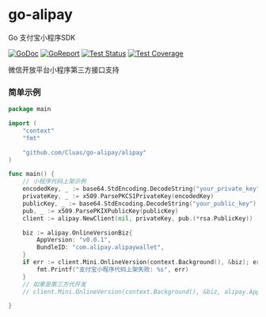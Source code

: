 # go-alipay #
Go 支付宝小程序SDK

[![GoDoc](https://img.shields.io/static/v1?label=godoc&message=reference&color=blue)](https://pkg.go.dev/github.com/Cluas/go-alipay)
[![GoReport](https://goreportcard.com/badge/github.com/Cluas/go-alipay)](https://codecov.io/gh/Cluas/go-alipay)
[![Test Status](https://github.com/Cluas/go-alipay/workflows/tests/badge.svg)](https://github.com/Cluas/go-alipay/actions?query=workflow%3Atests)
[![Test Coverage](https://codecov.io/gh/Cluas/go-alipay/branch/master/graph/badge.svg)](https://codecov.io/gh/Cluas/go-alipay)


微信开放平台小程序第三方接口支持

### 简单示例
```go
package main

import (
	"context"
	"fmt"

	"github.com/Cluas/go-alipay/alipay"
)

func main() {
    // 小程序代码上架示例
    encodedKey, _ := base64.StdEncoding.DecodeString("your_private_key")
	privateKey, _ := x509.ParsePKCS1PrivateKey(encodedKey)
	publicKey, _ := base64.StdEncoding.DecodeString("your_public_key")
	pub, _ := x509.ParsePKIXPublicKey(publicKey)
	client := alipay.NewClient(nil, privateKey, pub.(*rsa.PublicKey))

    biz := alipay.OnlineVersionBiz{
        AppVersion: "v0.0.1",
        BundleID: "com.alipay.alipaywallet",
    }
    if err := client.Mini.OnlineVersion(context.Background(), &biz); err != nil {
        fmt.Printf("支付宝小程序代码上架失败: %s", err)
    }
    // 如果是第三方代开发
    // client.Mini.OnlineVersion(context.Background(), &biz, alipay.AppAuthToken(token)) 

}
```
